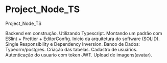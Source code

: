# Project_Node_TS
Project_Node_TS

Backend em construção. 
Utilizando Typescript. 
Montando um padrão com ESlint + Prettier + EditorConfig. 
Inicio da arquitetura do software (SOLID). Single Responsibility e Dependency Inversion.
Banco de Dados: Typeorm/postgres. Criação das tabelas. 
Cadastro de usuários. Autenticação do usuario com token JWT. Upload de imagens(avatar).
